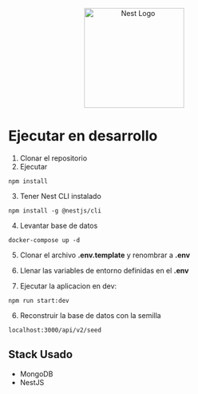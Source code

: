 <p align="center">
  <a href="http://nestjs.com/" target="blank"><img src="https://nestjs.com/img/logo-small.svg" width="200" alt="Nest Logo" /></a>
</p>

# Ejecutar en desarrollo
 1. Clonar el repositorio
 2. Ejecutar
 ```
 npm install
 ```
 3. Tener Nest CLI instalado
 ```
 npm install -g @nestjs/cli
 ```
 4. Levantar base de datos
```
docker-compose up -d
```
5. Clonar el archivo __.env.template__ y renombrar a __.env__

6. Llenar las variables de entorno definidas en el __.env__

7. Ejecutar la aplicacion en dev:
```
npm run start:dev
```

6. Reconstruir la base de datos con la semilla
```
localhost:3000/api/v2/seed
```


## Stack Usado
* MongoDB
* NestJS


